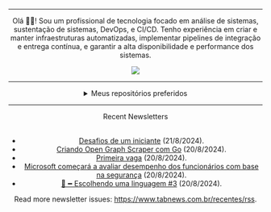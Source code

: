 <div align="center">
<hr>
<p>Olá 👋🏾! Sou um profissional de tecnologia focado em análise de sistemas, sustentação de sistemas, DevOps, e CI/CD. Tenho experiência em criar e manter infraestruturas automatizadas, implementar pipelines de integração e entrega contínua, e garantir a alta disponibilidade e performance dos sistemas.</p>
  <img src="https://media.giphy.com/media/yAGIvCiwPJn5C/giphy.gif">
<hr>
  <details>
  <summary>Meus repositórios preferidos</summary>
  <br />
  Alguns dos meus melhores repositórios:
  <br />
<br />
  <ul><li><a href=https://github.com/KubeNerd/aluratube target="_blank" rel="noopener noreferrer">KubeNerd/aluratube</a> (<b>0</b> ✨ and <b>0</b> 🍴): Aluratube - Desenvolvido durante a imersão React da Alura no final de 2022</li><li><a href=https://github.com/KubeNerd/nlw-ia target="_blank" rel="noopener noreferrer">KubeNerd/nlw-ia</a> (<b>0</b> ✨ and <b>0</b> 🍴): Projeto desenvolvido durante a NLW IA - Usando a API da OPENAI</li><li><a href=https://github.com/KubeNerd/nlw-journey-ia target="_blank" rel="noopener noreferrer">KubeNerd/nlw-journey-ia</a> (<b>0</b> ✨ and <b>0</b> 🍴): NLW IA - Agent de viagens usando python + langchain + GPT</li>
<li>More coming soon :).</li>
</ul>
  </details>
  <hr/>
    <summary>Recent Newsletters</summary>
  <br />
  <ul>
    <li><a href=https://www.tabnews.com.br/devdev/desafios-de-um-iniciante target="_blank" rel="noopener noreferrer">Desafios de um iniciante</a> (21/8/2024).</li><li><a href=https://www.tabnews.com.br/souzax/open-graph-scraper-com-go target="_blank" rel="noopener noreferrer">Criando Open Graph Scraper com Go</a> (20/8/2024).</li><li><a href=https://www.tabnews.com.br/willianDeiTosi/primeira-vaga target="_blank" rel="noopener noreferrer">Primeira vaga</a> (20/8/2024).</li><li><a href=https://www.tabnews.com.br/NewsletterOficial/microsoft-comecara-a-avaliar-desempenho-dos-funcionarios-com-base-na-seguranca target="_blank" rel="noopener noreferrer">Microsoft começará a avaliar desempenho dos funcionários com base na segurança</a> (20/8/2024).</li><li><a href=https://www.tabnews.com.br/peRodrigues/escolhendo-uma-linguagem target="_blank" rel="noopener noreferrer">🧠╺╸Escolhendo uma linguagem #3</a> (20/8/2024).</li>
  </ul>
<p>Read more newsletter issues: <a href="https://www.tabnews.com.br/recentes/rss">https://www.tabnews.com.br/recentes/rss</a>.</p>
  </details>
